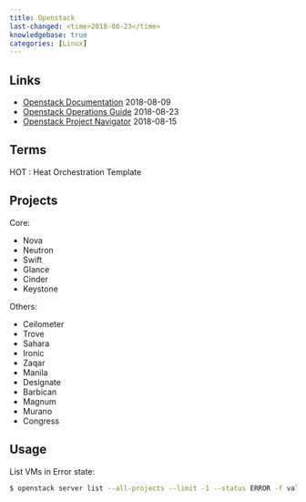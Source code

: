 ```yaml
---
title: Openstack
last-changed: <time>2018-08-23</time>
knowledgebase: true
categories: [Linux]
---
```

## Links

* [Openstack Documentation](https://docs.openstack.org) <time>2018-08-09</time>
* [Openstack Operations Guide](https://docs.openstack.org/operations-guide) <time>2018-08-23</time>
* [Openstack Project Navigator](https://www.openstack.org/software/project-navigator/openstack-components#main-services) <time>2018-08-15</time>

## Terms

HOT
: Heat Orchestration Template

## Projects

Core:

* Nova
* Neutron
* Swift
* Glance
* Cinder
* Keystone

Others:

* Ceilometer
* Trove
* Sahara
* Ironic
* Zaqar
* Manila
* Designate
* Barbican
* Magnum
* Murano
* Congress

## Usage

List VMs in Error state:

``` sh
$ openstack server list --all-projects --limit -1 --status ERROR -f value -c ID
```
